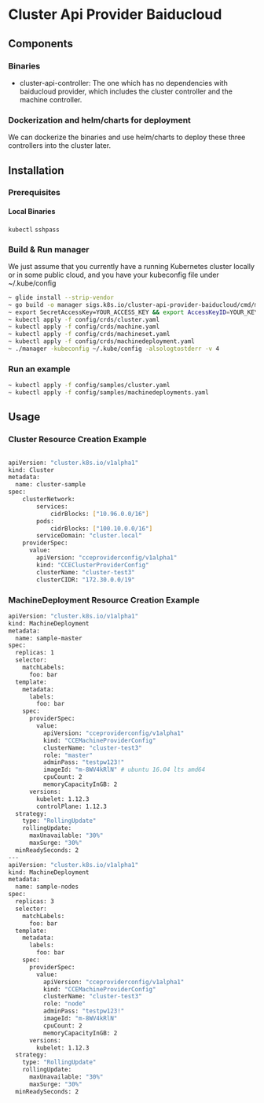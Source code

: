 # Cluster Api Provider Baiducloud

## Components

### Binaries

* cluster-api-controller: The one which has no dependencies with baiducloud provider, which includes the cluster controller and the machine controller.

### Dockerization and helm/charts for deployment

We can dockerize the binaries and use helm/charts to deploy these three controllers into the cluster later.


## Installation

### Prerequisites

#### Local Binaries
`kubectl`
`sshpass`


### Build & Run manager

We just assume that you currently have a running Kubernetes cluster locally or in some public cloud, and you have your kubeconfig file under ~/.kube/config

```bash
~ glide install --strip-vendor
~ go build -o manager sigs.k8s.io/cluster-api-provider-baiducloud/cmd/manager
~ export SecretAccessKey=YOUR_ACCESS_KEY && export AccessKeyID=YOUR_KEY_ID
~ kubectl apply -f config/crds/cluster.yaml
~ kubectl apply -f config/crds/machine.yaml
~ kubectl apply -f config/crds/machineset.yaml
~ kubectl apply -f config/crds/machinedeployment.yaml
~ ./manager -kubeconfig ~/.kube/config -alsologtostderr -v 4
```

### Run an example

```bash
~ kubectl apply -f config/samples/cluster.yaml
~ kubectl apply -f config/samples/machinedeployments.yaml
```

## Usage

### Cluster Resource Creation Example

```bash

apiVersion: "cluster.k8s.io/v1alpha1"
kind: Cluster
metadata:
  name: cluster-sample
spec:
    clusterNetwork:
        services:
            cidrBlocks: ["10.96.0.0/16"]
        pods:
            cidrBlocks: ["100.10.0.0/16"]
        serviceDomain: "cluster.local"
    providerSpec:
      value:
        apiVersion: "cceproviderconfig/v1alpha1"
        kind: "CCEClusterProviderConfig"
        clusterName: "cluster-test3"
        clusterCIDR: "172.30.0.0/19"
```

### MachineDeployment Resource Creation Example

```bash
apiVersion: "cluster.k8s.io/v1alpha1"
kind: MachineDeployment
metadata:
  name: sample-master
spec:
  replicas: 1
  selector:
    matchLabels:
      foo: bar
  template:
    metadata:
      labels:
        foo: bar
    spec:
      providerSpec:
        value:
          apiVersion: "cceproviderconfig/v1alpha1"
          kind: "CCEMachineProviderConfig"
          clusterName: "cluster-test3"
          role: "master"
          adminPass: "testpw123!"
          imageId: "m-8WV4kRlN" # ubuntu 16.04 lts amd64
          cpuCount: 2
          memoryCapacityInGB: 2
      versions:
        kubelet: 1.12.3
        controlPlane: 1.12.3
  strategy:
    type: "RollingUpdate"
    rollingUpdate:
      maxUnavailable: "30%"
      maxSurge: "30%"
  minReadySeconds: 2
---
apiVersion: "cluster.k8s.io/v1alpha1"
kind: MachineDeployment
metadata:
  name: sample-nodes
spec:
  replicas: 3
  selector:
    matchLabels:
      foo: bar
  template:
    metadata:
      labels:
        foo: bar
    spec:
      providerSpec:
        value:
          apiVersion: "cceproviderconfig/v1alpha1"
          kind: "CCEMachineProviderConfig"
          clusterName: "cluster-test3"
          role: "node"
          adminPass: "testpw123!"
          imageId: "m-8WV4kRlN"
          cpuCount: 2
          memoryCapacityInGB: 2
      versions:
        kubelet: 1.12.3
  strategy:
    type: "RollingUpdate"
    rollingUpdate:
      maxUnavailable: "30%"
      maxSurge: "30%"
  minReadySeconds: 2

```
